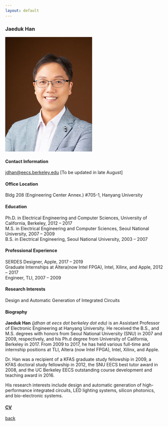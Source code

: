 ```yaml
---
layout: default
---
```


### Jaeduk Han
![Jaeduk Han](https://raw.githubusercontent.com/niftylab/niftylab.github.io/master/assets/img/people/1_jaeduk_han.png)

#### Contact Information
jdhan@eecs.berkeley.edu [To be updated in late August]

#### Office Location
Bldg 208 (Engineering Center Annex.) #705-1, Hanyang University

#### Education
Ph.D. in Electrical Engineering and Computer Sciences, University of California, Berkeley, 2012 – 2017 <br>
M.S. in Electrical Engineering and Computer Sciences, Seoul National University, 2007 – 2009 <br>
B.S. in Electrical Engineering, Seoul National University, 2003 – 2007

#### Professional Experience
SERDES Designer, Apple, 2017 – 2019 <br>
Graduate Internships at Altera(now Intel FPGA), Intel, Xilinx, and Apple, 2012 – 2017 <br>
Engineer, TLI, 2007 – 2009

#### Research Interests
Design and Automatic Generation of Integrated Circuits

#### Biography
**Jaeduk Han** _(jdhan at eecs dot berkeley dot edu)_ is an Assistant Professor of Electronic Engineering at Hanyang University.
He received the B.S., and M.S. degrees with honors from Seoul National University (SNU)
in 2007 and 2009, respectively, and his Ph.d degree from University of California, 
Berkeley in 2017. From 2009 to 2017, he has held various full-time and internship positions at TLI, 
Altera (now Intel FPGA), Intel, Xilinx, and Apple. 

Dr. Han was a recipient of a KFAS graduate study fellowship in 2009, a KFAS doctoral study 
fellowship in 2012, the SNU EECS best tutor award in 2008, and the UC Berkeley EECS 
outstanding course development and teaching award in 2016.

His research interests include design and automatic generation of high-performance 
integrated circuits, LED lighting systems, silicon photonics, and bio-electronic systems.

#### [CV](https://raw.githubusercontent.com/jdhan/jdhan.github.io/master/docs/CV_JDHAN_190731.pdf)

[back](../people.html)
